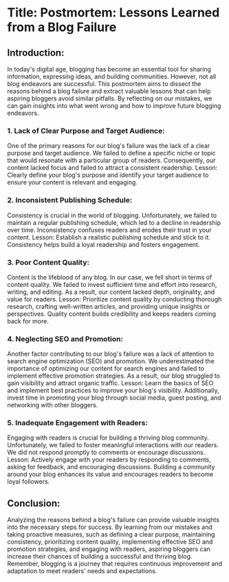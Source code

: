# Title: Postmortem: Lessons Learned from a Blog Failure

## Introduction:
In today's digital age, blogging has become an essential tool for sharing information, expressing ideas, and building communities. However, not all blog endeavors are successful. This postmortem aims to dissect the reasons behind a blog failure and extract valuable lessons that can help aspiring bloggers avoid similar pitfalls. By reflecting on our mistakes, we can gain insights into what went wrong and how to improve future blogging endeavors.

### 1. Lack of Clear Purpose and Target Audience:
One of the primary reasons for our blog's failure was the lack of a clear purpose and target audience. We failed to define a specific niche or topic that would resonate with a particular group of readers. Consequently, our content lacked focus and failed to attract a consistent readership. Lesson: Clearly define your blog's purpose and identify your target audience to ensure your content is relevant and engaging.

### 2. Inconsistent Publishing Schedule:
Consistency is crucial in the world of blogging. Unfortunately, we failed to maintain a regular publishing schedule, which led to a decline in readership over time. Inconsistency confuses readers and erodes their trust in your content. Lesson: Establish a realistic publishing schedule and stick to it. Consistency helps build a loyal readership and fosters engagement.

### 3. Poor Content Quality:
Content is the lifeblood of any blog. In our case, we fell short in terms of content quality. We failed to invest sufficient time and effort into research, writing, and editing. As a result, our content lacked depth, originality, and value for readers. Lesson: Prioritize content quality by conducting thorough research, crafting well-written articles, and providing unique insights or perspectives. Quality content builds credibility and keeps readers coming back for more.

### 4. Neglecting SEO and Promotion:
Another factor contributing to our blog's failure was a lack of attention to search engine optimization (SEO) and promotion. We underestimated the importance of optimizing our content for search engines and failed to implement effective promotion strategies. As a result, our blog struggled to gain visibility and attract organic traffic. Lesson: Learn the basics of SEO and implement best practices to improve your blog's visibility. Additionally, invest time in promoting your blog through social media, guest posting, and networking with other bloggers.

### 5. Inadequate Engagement with Readers:
Engaging with readers is crucial for building a thriving blog community. Unfortunately, we failed to foster meaningful interactions with our readers. We did not respond promptly to comments or encourage discussions. Lesson: Actively engage with your readers by responding to comments, asking for feedback, and encouraging discussions. Building a community around your blog enhances its value and encourages readers to become loyal followers.

## Conclusion:
Analyzing the reasons behind a blog's failure can provide valuable insights into the necessary steps for success. By learning from our mistakes and taking proactive measures, such as defining a clear purpose, maintaining consistency, prioritizing content quality, implementing effective SEO and promotion strategies, and engaging with readers, aspiring bloggers can increase their chances of building a successful and thriving blog. Remember, blogging is a journey that requires continuous improvement and adaptation to meet readers' needs and expectations.
